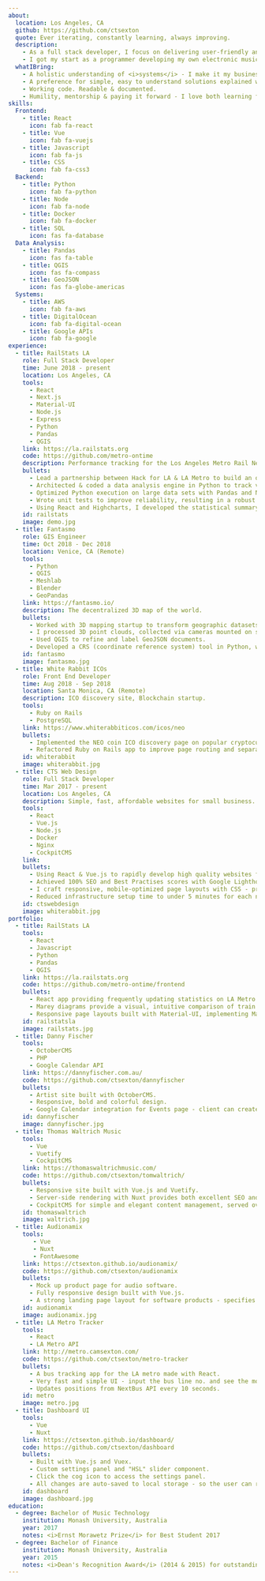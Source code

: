 ```yaml
---
about:
  location: Los Angeles, CA
  github: https://github.com/ctsexton
  quote: Ever iterating, constantly learning, always improving.
  description: 
    - As a full stack developer, I focus on delivering user-friendly and reliable solutions rapidly. I am a generalist with a wide range of experience using modern web development and data analysis tools. 
    - I got my start as a programmer developing my own electronic musical instruments, and I wrote a <a target="_blank" href="https://ctsexton.github.io/camsexton_thesis2017.pdf">thesis</a> on user-interface design in music hardware and software. This knowledge translates well to building more general applications, so now I design all kinds of stuff.
  whatIBring:
    - A holistic understanding of <i>systems</i> - I make it my business to know how the small details fit into the bigger picture.
    - A preference for simple, easy to understand solutions explained with no technical jargon.
    - Working code. Readable & documented.
    - Humility, mentorship & paying it forward - I love both learning from others and sharing what I have learned. I also worked for several years as a (music) teacher and have a healthy skepticism for expensive code bootcamps.
skills:
  Frontend:
    - title: React
      icon: fab fa-react
    - title: Vue
      icon: fab fa-vuejs
    - title: Javascript
      icon: fab fa-js
    - title: CSS
      icon: fab fa-css3
  Backend:
    - title: Python
      icon: fab fa-python
    - title: Node
      icon: fab fa-node
    - title: Docker
      icon: fab fa-docker
    - title: SQL
      icon: fas fa-database
  Data Analysis:
    - title: Pandas
      icon: fas fa-table
    - title: QGIS
      icon: fas fa-compass
    - title: GeoJSON
      icon: fas fa-globe-americas
  Systems:
    - title: AWS
      icon: fab fa-aws
    - title: DigitalOcean
      icon: fab fa-digital-ocean
    - title: Google APIs
      icon: fab fa-google
experience:
  - title: RailStats LA
    role: Full Stack Developer
    time: June 2018 - present
    location: Los Angeles, CA
    tools: 
      - React
      - Next.js
      - Material-UI
      - Node.js
      - Express
      - Python
      - Pandas
      - QGIS
    link: https://la.railstats.org
    code: https://github.com/metro-ontime
    description: Performance tracking for the Los Angeles Metro Rail Network.
    bullets: 
      - Lead a partnership between Hack for LA & LA Metro to build an open-source on-time performance tool for the train network.
      - Architected & coded a data analysis engine in Python to track vehicle locations over time and run automated statistical analyses continuously.
      - Optimized Python execution on large data sets with Pandas and Numpy libraries, achieving low computation times under tight resource contraints.
      - Wrote unit tests to improve reliability, resulting in a robust codebase that copes with challenging time and scheduling conditions.
      - Using React and Highcharts, I developed the statistical summary and Marey Diagram views for the front end site.
    id: railstats
    image: demo.jpg
  - title: Fantasmo
    role: GIS Engineer
    time: Oct 2018 - Dec 2018
    location: Venice, CA (Remote)
    tools: 
      - Python
      - QGIS
      - Meshlab
      - Blender
      - GeoPandas
    link: https://fantasmo.io/
    description: The decentralized 3D map of the world.
    bullets: 
      - Worked with 3D mapping startup to transform geographic datasets.
      - I processed 3D point clouds, collected via cameras mounted on scooters, to produce GeoJSON files outlining major geographic features (streets, sidewalks, construction zones) on a map.
      - Used QGIS to refine and label GeoJSON documents.
      - Developed a CRS (coordinate reference system) tool in Python, which converts Cartesian coordinates to spherical/global coordinates in order to project arbitrary shapes onto maps.
    id: fantasmo
    image: fantasmo.jpg
  - title: White Rabbit ICOs
    role: Front End Developer
    time: Aug 2018 - Sep 2018
    location: Santa Monica, CA (Remote)
    description: ICO discovery site, Blockchain startup.
    tools: 
      - Ruby on Rails
      - PostgreSQL
    link: https://www.whiterabbiticos.com/icos/neo
    bullets: 
      - Implemented the NEO coin ICO discovery page on popular cryptocurrency ICO discovery/news site.
      - Refactored Ruby on Rails app to improve page routing and separate content from layout logic.
    id: whiterabbit
    image: whiterabbit.jpg
  - title: CTS Web Design
    role: Full Stack Developer
    time: Mar 2017 - present
    location: Los Angeles, CA
    description: Simple, fast, affordable websites for small business.
    tools: 
      - React
      - Vue.js
      - Node.js
      - Docker
      - Nginx
      - CockpitCMS
    link:
    bullets: 
      - Using React & Vue.js to rapidly develop high quality websites for small businesses.
      - Achieved 100% SEO and Best Practises scores with Google Lighthouse Website Audit tool.
      - I craft responsive, mobile-optimized page layouts with CSS - producing simple, clear and <i>content-focused</i> designs.
      - Reduced infrastructure setup time to under 5 minutes for each new website with Docker and CockpitCMS as a RESTful API to serve content.
    id: ctswebdesign
    image: whiterabbit.jpg
portfolio:
  - title: RailStats LA
    tools: 
      - React
      - Javascript
      - Python
      - Pandas
      - QGIS
    link: https://la.railstats.org
    code: https://github.com/metro-ontime/frontend
    bullets: 
      - React app providing frequently updating statistics on LA Metro rail on-time performance.
      - Marey diagrams provide a visual, intuitive comparison of train journeys with the schedule over time.
      - Responsive page layouts built with Material-UI, implementing Material Design best practices for mobile-first web applications.
    id: railstatsla
    image: railstats.jpg
  - title: Danny Fischer
    tools: 
      - OctoberCMS 
      - PHP
      - Google Calendar API
    link: https://dannyfischer.com.au/
    code: https://github.com/ctsexton/dannyfischer
    bullets: 
      - Artist site built with OctoberCMS. 
      - Responsive, bold and colorful design.
      - Google Calendar integration for Events page - client can create/update/delete events directly from the Google Calendar app.
    id: dannyfischer
    image: dannyfischer.jpg
  - title: Thomas Waltrich Music 
    tools: 
      - Vue
      - Vuetify
      - CockpitCMS
    link: https://thomaswaltrichmusic.com/
    code: https://github.com/ctsexton/tomwaltrich/
    bullets: 
      - Responsive site built with Vue.js and Vuetify.
      - Server-side rendering with Nuxt provides both excellent SEO and fast client-side loading.
      - CockpitCMS for simple and elegant content management, served over an API.
    id: thomaswaltrich
    image: waltrich.jpg
  - title: Audionamix
    tools: 
       - Vue 
       - Nuxt 
       - FontAwesome
    link: https://ctsexton.github.io/audionamix/
    code: https://github.com/ctsexton/audionamix
    bullets: 
      - Mock up product page for audio software. 
      - Fully responsive design built with Vue.js. 
      - A strong landing page layout for software products - specifies major software features and system requirements.
    id: audionamix
    image: audionamix.jpg
  - title: LA Metro Tracker
    tools: 
      - React
      - LA Metro API
    link: http://metro.camsexton.com/
    code: https://github.com/ctsexton/metro-tracker
    bullets: 
      - A bus tracking app for the LA metro made with React. 
      - Very fast and simple UI - input the bus line no. and see the most recent known positions of all buses on that line displayed on a map. 
      - Updates positions from NextBus API every 10 seconds.
    id: metro
    image: metro.jpg
  - title: Dashboard UI
    tools: 
      - Vue 
      - Nuxt
    link: https://ctsexton.github.io/dashboard/
    code: https://github.com/ctsexton/dashboard
    bullets: 
      - Built with Vue.js and Vuex. 
      - Custom settings panel and "HSL" slider component.
      - Click the cog icon to access the settings panel. 
      - All changes are auto-saved to local storage - so the user can reload the page or even restart their browser and keep their settings... without requiring a sign-up process. Neat!
    id: dashboard
    image: dashboard.jpg
education:
  - degree: Bachelor of Music Technology
    institution: Monash University, Australia
    year: 2017
    notes: <i>Ernst Morawetz Prize</i> for Best Student 2017
  - degree: Bachelor of Finance
    institution: Monash University, Australia
    year: 2015
    notes: <i>Dean's Recognition Award</i> (2014 & 2015) for outstanding academic results
---
```


